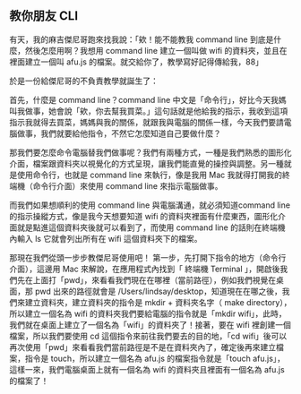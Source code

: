 ## 教你朋友 CLI

有天，我的麻吉傑尼哥跑來找我說：「欸！能不能教我 command line 到底是什麼，然後怎麼用啊？我想用 command line 建立一個叫做 wifi 的資料夾，並且在裡面建立一個叫 afu.js 的檔案。就交給你了，教學寫好記得傳給我，88」

於是一份給傑尼哥的不負責教學就誕生了：

首先，什麼是 command line？command line 中文是「命令行」，好比今天我媽叫我做事，她會說「欸，你去幫我買菜。」這句話就是他給我的指示，我收到這項指示我就得去買菜，媽媽與我的關係，就跟我與電腦的關係一樣，今天我們要請電腦做事，我們就要給他指令，不然它怎麼知道自己要做什麼？

那我們要怎麼命令電腦替我們做事呢？我們有兩種方式，一種是我們熟悉的圖形化介面，檔案跟資料夾以視覺化的方式呈現，讓我們能直覺的操控與調整。另一種就是使用命令行，也就是 command line 來執行，像是我用 Mac 我就得打開我的終端機（命令行介面）來使用 command line 來指示電腦做事。 

而我們如果想順利的使用 command line 與電腦溝通，就必須知道command line 的指示操縱方式，像是我今天想要知道 wifi 的資料夾裡面有什麼東西，圖形化介面就是點進這個資料夾後就可以看到了，而使用 command line 的話則在終端機內輸入 ls 它就會列出所有在 wifi 這個資料夾下的檔案。

那現在我們從頭一步步教傑尼哥使用吧！
第一步，先打開下指令的地方（命令行介面），這邊用 Mac 來解說，在應用程式內找到「 終端機 Terminal 」，開啟後我們先在上面打「pwd」，來看看我們現在在哪裡（當前路徑），例如我們視覺在桌面，那 pwd 出來的路徑就會是 /Users/lindsay/desktop，知道現在在哪之後，我們來建立資料夾，建立資料夾的指令是 mkdir + 資料夾名字（ make directory），所以建立一個名為 wifi 的資料夾我們要給電腦的指令就是「mkdir wifi」，此時，我們就在桌面上建立了一個名為「wifi」的資料夾了！接著，要在 wifi 裡創建一個檔案，所以我們要使用 cd 這個指令來前往我們要去的目的地，「cd wifi」後可以再次使用「pwd」來看看我們當前路徑是不是在資料夾內了，確定後再來建立檔案，指令是 touch，所以建立一個名為 afu.js 的檔案指令就是「touch afu.js」，這樣一來，我們電腦桌面上就有一個名為 wifi 的資料夾且裡面有一個名為 afu.js 的檔案了！
